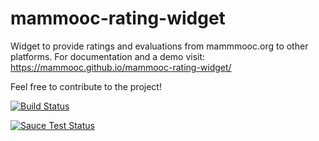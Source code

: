 # mammooc-rating-widget
Widget to provide ratings and evaluations from mammmooc.org to other platforms. For documentation and a demo visit:
https://mammooc.github.io/mammooc-rating-widget/

Feel free to contribute to the project!

[![Build Status](https://travis-ci.org/mammooc/mammooc-rating-widget.svg?branch=master)](https://travis-ci.org/mammooc/mammooc-rating-widget)

[![Sauce Test Status](https://saucelabs.com/browser-matrix/mammooc.svg)](https://saucelabs.com/u/mammooc)
